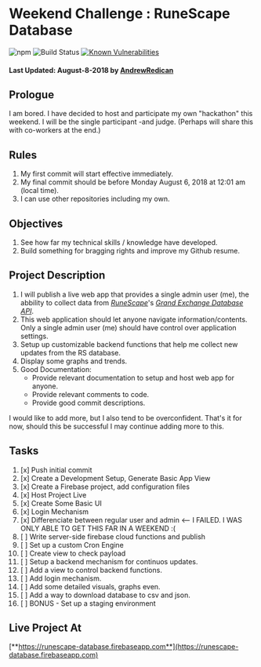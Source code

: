 # Weekend Challenge : RuneScape Database

![npm](https://img.shields.io/npm/v/runescape-database.svg) ![Build Status](https://travis-ci.com/AndrewRedican/runescape-database.svg?branch=master) [![Known Vulnerabilities](https://snyk.io/test/github/AndrewRedican/runescape-database/badge.svg)](https://snyk.io/test/github/AndrewRedican/runescape-database)

#### Last Updated: August-8-2018 by [**AndrewRedican**](https://github.com/AndrewRedican)

## Prologue

I am bored.
I have decided to host and participate my own "hackathon" this weekend.
I will be the single participant -and judge. (Perhaps will share this with co-workers at the end.)

## Rules

1. My first commit will start effective immediately.
2. My final commit should be before Monday August 6, 2018 at 12:01 am (local time).
3. I can use other repositories including my own.

## Objectives
1. See how far my technical skills / knowledge have developed.
2. Build something for bragging rights and improve my Github resume.

## Project Description

1. I will publish a live web app that provides a single admin user (me), the abbility to collect data from [*RuneScape*](http://runescape.com)'s [*Grand Exchange Database API*](http://runescape.wikia.com/wiki/Application_programming_interface).
2. This web application should let anyone navigate information/contents. Only a single admin user (me) should have control over application settings.
3. Setup up customizable backend functions that help me collect new updates from the RS database.
4. Display some graphs and trends.
5. Good Documentation:
   + Provide relevant documentation to setup and host web app for anyone.
   + Provide relevant comments to code.
   + Provide good commit descriptions.

I would like to add more, but I also tend to be overconfident. That's it for now, should this be successful I may continue adding more to this.

## Tasks

1. [x] Push initial commit
2. [x] Create a Development Setup, Generate Basic App View 
3. [x] Create a Firebase project, add configuration files
4. [x] Host Project Live
5. [x] Create Some Basic UI
6. [x] Login Mechanism
7. [x] Differenciate between regular user and admin <-- I FAILED. I WAS ONLY ABLE TO GET THIS FAR IN A WEEKEND :(
8. [ ] Write server-side firebase cloud functions and publish
9. [ ] Set up a custom Cron Engine
10. [ ] Create view to check payload
11. [ ] Setup a backend mechanism for continuos updates.
12. [ ] Add a view to control backend functions.
13. [ ] Add login mechanism.
14. [ ] Add some detailed visuals, graphs even.
15. [ ] Add a way to download database to csv and json.
16. [ ] BONUS - Set up a staging environment 

## Live Project At

[**https://runescape-database.firebaseapp.com**](https://runescape-database.firebaseapp.com)